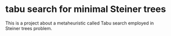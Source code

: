 # tabu search for minimal Steiner trees
This is a project about a metaheuristic called Tabu search employed in Steiner trees problem.
